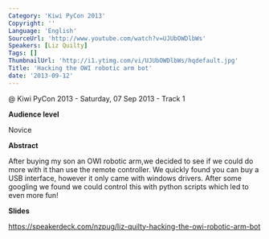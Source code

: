 ```yaml
---
Category: 'Kiwi PyCon 2013'
Copyright: ''
Language: 'English'
SourceUrl: 'http://www.youtube.com/watch?v=UJUbOWDlbWs'
Speakers: [Liz Quilty]
Tags: []
ThumbnailUrl: 'http://i1.ytimg.com/vi/UJUbOWDlbWs/hqdefault.jpg'
Title: 'Hacking the OWI robotic arm bot'
date: '2013-09-12'
---
```

@ Kiwi PyCon 2013 - Saturday, 07 Sep 2013 - Track 1

**Audience level**

Novice

**Abstract**

After buying my son an OWI robotic arm,we decided to see if we could do more with it than use the remote controller. We quickly found you can buy a USB interface, however it only came with windows drivers. After some googling we found we could control this with python scripts which led to even more fun!

**Slides**

https://speakerdeck.com/nzpug/liz-quilty-hacking-the-owi-robotic-arm-bot